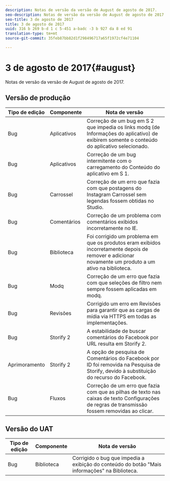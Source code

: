 ```yaml
---
description: Notas de versão da versão de August de agosto de 2017.
seo-description: Notas de versão da versão de August de agosto de 2017.
seo-title: 3 de agosto de 2017
title: 3 de agosto de 2017
uuid: 316 b 269 b-d 1 c 5-451 a-badc -3 b 927 da 8 ed 91
translation-type: tm+mt
source-git-commit: 35feb87bb82d1f298496717a65f1972cf4e71104

---
```



# 3 de agosto de 2017{#august}

Notas de versão da versão de August de agosto de 2017.

## Versão de produção

| **Tipo de edição** | **Componente** | **Nota de versão** |
|---|---|---|
| Bug | Aplicativos | Correção de um bug em S 2 que impedia os links modq (de Informações do aplicativo) de exibirem somente o conteúdo do aplicativo selecionado. |
| Bug | Aplicativos | Correção de um bug intermitente com o carregamento do Conteúdo do aplicativo em S 1. |
| Bug | Carrossel | Correção de um erro que fazia com que postagens do Instagram Carrossel sem legendas fossem obtidas no Studio. |
| Bug | Comentários | Correção de um problema com comentários exibidos incorretamente no IE. |
| Bug | Biblioteca | Foi corrigido um problema em que os produtos eram exibidos incorretamente depois de remover e adicionar novamente um produto a um ativo na biblioteca. |
| Bug | Modq | Correção de um erro que fazia com que seleções de filtro nem sempre fossem aplicadas em modq. |
| Bug | Revisões | Corrigido um erro em Revisões para garantir que as cargas de mídia via HTTPS em todas as implementações. |
| Bug | Storify 2 | A estabilidade de buscar comentários do Facebook por URL resulta em Storify 2. |
| Aprimoramento | Storify 2 | A opção de pesquisa de Comentários do Facebook por ID foi removida na Pesquisa de Storify, devido à substituição do recurso do Facebook. |
| Bug | Fluxos | Correção de um erro que fazia com que as pilhas de texto nas caixas de texto Configurações de regras de transmissão fossem removidas ao clicar. |

## Versão do UAT

| **Tipo de edição** | **Componente** | **Nota de versão** |
|---|---|---|
| Bug | Biblioteca | Corrigido o bug que impedia a exibição do conteúdo do botão &quot;Mais informações&quot; na Biblioteca. |

